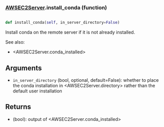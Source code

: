 ### [AWSEC2Server](AWSEC2Server.md).install_conda (function)


```py

def install_conda(self, in_server_directory=False)

```



Install conda on the remote server if it is not already installed.

See also:

* &lt;AWSEC2Server.conda_installed&gt;

Arguments
-------------
* `in_server_directory` (bool, optional, default=False): whether to place
    the conda installation in &lt;AWSEC2Server.directory&gt; rather than the default
    user installation

Returns
------------
* (bool): output of &lt;AWSEC2Server.conda_installed&gt;

